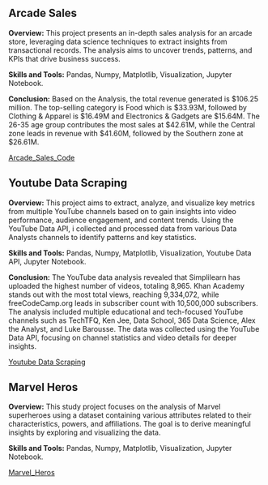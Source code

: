 ## Arcade Sales

**Overview:** This project presents an in-depth sales analysis for an arcade store, leveraging data science techniques to extract insights from transactional records. The analysis aims to uncover trends, patterns, and KPIs that drive business success.

**Skills and Tools:** Pandas, Numpy, Matplotlib, Visualization, Jupyter Notebook.

**Conclusion:** Based on the Analysis, the total revenue generated is $106.25 million. The top-selling category is Food which is $33.93M, followed by Clothing & Apparel is $16.49M and Electronics & Gadgets are $15.64M. The 26-35 age group contributes the most sales at $42.61M, while the Central zone leads in revenue with $41.60M, followed by the Southern zone at $26.61M.

[Arcade_Sales_Code](https://github.com/anujeevan-raju/Projects/blob/main/Python_Projects/1.%20Arcade_Sales.ipynb)


## Youtube Data Scraping

**Overview:** This project aims to extract, analyze, and visualize key metrics from multiple YouTube channels based on to gain insights into video performance, audience engagement, and content trends. Using the YouTube Data API, i collected and processed data from various Data Analysts channels to identify patterns and key statistics.

**Skills and Tools:** Pandas, Numpy, Matplotlib, Visualization, Youtube Data API, Jupyter Notebook.

**Conclusion:** The YouTube data analysis revealed that Simplilearn has uploaded the highest number of videos, totaling 8,965. Khan Academy stands out with the most total views, reaching 9,334,072, while freeCodeCamp.org leads in subscriber count with 10,500,000 subscribers. The analysis included multiple educational and tech-focused YouTube channels such as TechTFQ, Ken Jee, Data School, 365 Data Science, Alex the Analyst, and Luke Barousse. The data was collected using the YouTube Data API, focusing on channel statistics and video details for deeper insights.

[Youtube Data Scraping](https://github.com/anujeevan-raju/Projects/blob/main/Python_Projects/2.%20Youtube_Data_Scraping.ipynb)


## Marvel Heros

**Overview:** This study project focuses on the analysis of Marvel superheroes using a dataset containing various attributes related to their characteristics, powers, and affiliations. The goal is to derive meaningful insights by exploring and visualizing the data.

**Skills and Tools:** Pandas, Numpy, Matplotlib, Visualization, Jupyter Notebook.

[Marvel_Heros](https://github.com/anujeevan-raju/Projects/blob/main/Python_Projects/3.%20Marvel_Heros_(Study%20Project).ipynb)


 
